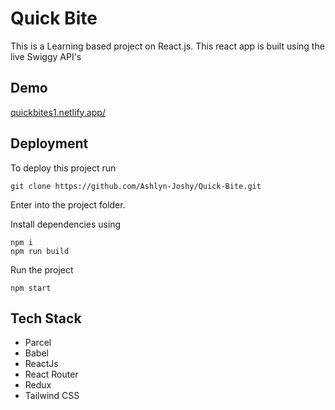 # Quick Bite
This is a Learning based project on React.js. This react app is built using the live Swiggy API's

## Demo
[quickbites1.netlify.app/](quickbites1.netlify.app/)

## Deployment
To deploy this project run
```
git clone https://github.com/Ashlyn-Joshy/Quick-Bite.git
```
Enter into the project folder.

Install dependencies using
```
npm i
npm run build
```
Run the project
```
npm start
```

## Tech Stack
- Parcel
- Babel
- ReactJs
- React Router
- Redux
- Tailwind CSS
